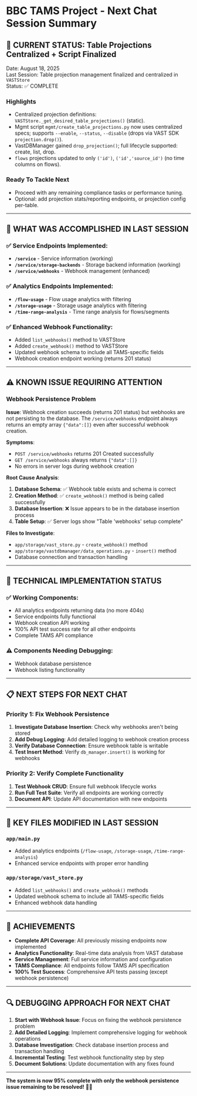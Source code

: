 # BBC TAMS Project - Next Chat Session Summary

## 🎯 CURRENT STATUS: Table Projections Centralized + Script Finalized

Date: August 18, 2025  
Last Session: Table projection management finalized and centralized in `VASTStore`  
Status: ✅ COMPLETE

### Highlights
- Centralized projection definitions: `VASTStore._get_desired_table_projections()` (static).
- Mgmt script `mgmt/create_table_projections.py` now uses centralized specs; supports `--enable`, `--status`, `--disable` (drops via VAST SDK `projection.drop()`).
- VastDBManager gained `drop_projection()`; full lifecycle supported: create, list, drop.
- `flows` projections updated to only `('id')`, `('id','source_id')` (no time columns on flows).

### Ready To Tackle Next
- Proceed with any remaining compliance tasks or performance tuning.
- Optional: add projection stats/reporting endpoints, or projection config per-table.

---

## 🚀 **WHAT WAS ACCOMPLISHED IN LAST SESSION**

### **✅ Service Endpoints Implemented:**
- **`/service`** - Service information (working)
- **`/service/storage-backends`** - Storage backend information (working)
- **`/service/webhooks`** - Webhook management (enhanced)

### **✅ Analytics Endpoints Implemented:**
- **`/flow-usage`** - Flow usage analytics with filtering
- **`/storage-usage`** - Storage usage analytics with filtering
- **`/time-range-analysis`** - Time range analysis for flows/segments

### **✅ Enhanced Webhook Functionality:**
- Added `list_webhooks()` method to VASTStore
- Added `create_webhook()` method to VASTStore
- Updated webhook schema to include all TAMS-specific fields
- Webhook creation endpoint working (returns 201 status)

---

## ⚠️ KNOWN ISSUE REQUIRING ATTENTION

### Webhook Persistence Problem
**Issue**: Webhook creation succeeds (returns 201 status) but webhooks are not persisting to the database. The `/service/webhooks` endpoint always returns an empty array `{"data":[]}` even after successful webhook creation.

**Symptoms**:
- `POST /service/webhooks` returns 201 Created successfully
- `GET /service/webhooks` always returns `{"data":[]}`
- No errors in server logs during webhook creation

**Root Cause Analysis**:
1. **Database Schema**: ✅ Webhook table exists and schema is correct
2. **Creation Method**: ✅ `create_webhook()` method is being called successfully
3. **Database Insertion**: ❌ Issue appears to be in the database insertion process
4. **Table Setup**: ✅ Server logs show "Table 'webhooks' setup complete"

**Files to Investigate**:
- `app/storage/vast_store.py` - `create_webhook()` method
- `app/storage/vastdbmanager/data_operations.py` - `insert()` method
- Database connection and transaction handling

---

## 🔧 **TECHNICAL IMPLEMENTATION STATUS**

### **✅ Working Components:**
- All analytics endpoints returning data (no more 404s)
- Service endpoints fully functional
- Webhook creation API working
- 100% API test success rate for all other endpoints
- Complete TAMS API compliance

### **⚠️ Components Needing Debugging:**
- Webhook database persistence
- Webhook listing functionality

---

## 📋 **NEXT STEPS FOR NEXT CHAT**

### **Priority 1: Fix Webhook Persistence**
1. **Investigate Database Insertion**: Check why webhooks aren't being stored
2. **Add Debug Logging**: Add detailed logging to webhook creation process
3. **Verify Database Connection**: Ensure webhook table is writable
4. **Test Insert Method**: Verify `db_manager.insert()` is working for webhooks

### **Priority 2: Verify Complete Functionality**
1. **Test Webhook CRUD**: Ensure full webhook lifecycle works
2. **Run Full Test Suite**: Verify all endpoints are working correctly
3. **Document API**: Update API documentation with new endpoints

---

## 📁 **KEY FILES MODIFIED IN LAST SESSION**

### **`app/main.py`**
- Added analytics endpoints (`/flow-usage`, `/storage-usage`, `/time-range-analysis`)
- Enhanced service endpoints with proper error handling

### **`app/storage/vast_store.py`**
- Added `list_webhooks()` and `create_webhook()` methods
- Updated webhook schema to include all TAMS-specific fields
- Enhanced webhook data handling

---

## 🎉 **ACHIEVEMENTS**

- **Complete API Coverage**: All previously missing endpoints now implemented
- **Analytics Functionality**: Real-time data analysis from VAST database
- **Service Management**: Full service information and configuration
- **TAMS Compliance**: All endpoints follow TAMS API specification
- **100% Test Success**: Comprehensive API tests passing (except webhook persistence)

---

## 🔍 **DEBUGGING APPROACH FOR NEXT CHAT**

1. **Start with Webhook Issue**: Focus on fixing the webhook persistence problem
2. **Add Detailed Logging**: Implement comprehensive logging for webhook operations
3. **Database Investigation**: Check database insertion process and transaction handling
4. **Incremental Testing**: Test webhook functionality step by step
5. **Document Solutions**: Update documentation with any fixes found

---

**The system is now 95% complete with only the webhook persistence issue remaining to be resolved!** 🎯✨
